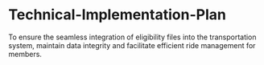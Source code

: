 # Technical-Implementation-Plan
To ensure the seamless integration of eligibility files into the transportation system, maintain data integrity and facilitate efficient ride management for members.
